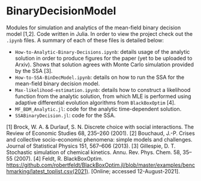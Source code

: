 # BinaryDecisionModel
Modules for simulation and analytics of the mean-field binary decision model [1,2]. Code written in Julia. In order to view the project check out the `.ipynb` files. A summary of each of these files is detailed below:

- `How-to-Analytic-Binary-Decisions.ipynb`: details usage of the analytic solution in order to produce figures for the paper (yet to be uploaded to Arxiv). Shows that solution agrees with Monte Carlo simulation provided by the SSA [3].
- `How-to-SSA-BinDecModel.ipynb`: details on how to run the SSA for the mean-field binary decision model.
- `Max-likelihood-estimation.ipynb`: details how to construct a likelihood function from the analytic solution, from which MLE is performed using adaptive differential evolution algorithms from `BlackBoxOptim` [4].
- `MF_BDM_Analytic.jl`: code for the analytic time-dependent solution.
- `SSABinaryDecision.jl`: code for the SSA.

[1] Brock, W. A. & Durlauf, S. N. Discrete choice with social interactions. The Review of Economic Studies 68, 235–260 (2001).
[2] Bouchaud, J.-P. Crises and collective socio-economic phenomena: simple models and challenges. Journal of Statistical Physics 151, 567–606 (2013).
[3]  Gillespie, D. T. Stochastic simulation of chemical kinetics. Annu. Rev. Phys. Chem. 58, 35–55 (2007).
[4]  Feldt, R. BlackBoxOptim. https://github.com/robertfeldt/BlackBoxOptim.jl/blob/master/examples/benchmarking/latest_toplist.csv(2021). [Online; accessed 12-August-2021].
